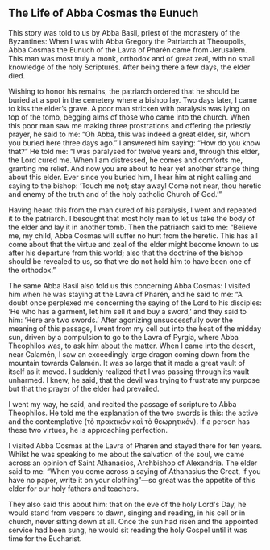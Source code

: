 ## The Life of Abba Cosmas the Eunuch

This story was told to us by Abba Basil, priest of the monastery of the Byzantines: When I was with Abba Gregory the Patriarch at Theoupolis, Abba Cosmas the Eunuch of the Lavra of Pharén came from Jerusalem. This man was most truly a monk, orthodox and of great zeal, with no small knowledge of the holy Scriptures. After being there a few days, the elder died. 

Wishing to honor his remains, the patriarch ordered that he should be buried at a spot in the cemetery where a bishop lay. Two days later, I came to kiss the elder’s grave. A poor man stricken with paralysis was lying on top of the tomb, begging alms of those who came into the church. When this poor man saw me making three prostrations and offering the priestly prayer, he said to me: “Oh Abba, this was indeed a great elder, sir, whom you buried here three days ago.” I answered him saying: “How do you know that?” He told me: “I was paralysed for twelve years and, through this elder, the Lord cured me. When I am distressed, he comes and comforts me, granting me relief. And now you are about to hear yet another strange thing about this elder. Ever since you buried him, I hear him at night calling and saying to the bishop: ‘Touch me not; stay away! Come not near, thou heretic and enemy of the truth and of the holy catholic Church of God.’”

Having heard this from the man cured of his paralysis, I went and repeated it to the patriarch. I besought that most holy man to let us take the body of the elder and lay it in another tomb. Then the patriarch said to me: “Believe me, my child, Abba Cosmas will suffer no hurt from the heretic. This has all come about that the virtue and zeal of the elder might become known to us after his departure from this world; also that the doctrine of the bishop should be revealed to us, so that we do not hold him to have been one of the orthodox.”

The same Abba Basil also told us this concerning Abba Cosmas: I visited him when he was staying at the Lavra of Pharén, and he said to me: “A doubt once perplexed me concerning the saying of the Lord to his disciples: ‘He who has a garment, let him sell it and buy a sword,’ and they said to him: ‘Here are two swords.’ After agonizing unsuccessfully over the meaning of this passage, I went from my cell out into the heat of the midday sun, driven by a compulsion to go to the Lavra of Pyrgia, where Abba Theophilos was, to ask him about the matter. When I came into the desert, near Calamén, I saw an exceedingly large dragon coming down from the mountain towards Calamén. It was so large that it made a great vault of itself as it moved. I suddenly realized that I was passing through its vault unharmed. I knew, he said, that the devil was trying to frustrate my purpose but that the prayer of the elder had prevailed. 

I went my way, he said, and recited the passage of scripture to Abba Theophilos. He told me the explanation of the two swords is this: the active and the contemplative (τὸ πρακτικόν καὶ τὸ θεωρητικόν). If a person has these two virtues, he is approaching perfection. 

I visited Abba Cosmas at the Lavra of Pharén and stayed there for ten years. Whilst he was speaking to me about the salvation of the soul, we came across an opinion of Saint Athanasios, Archbishop of Alexandria. The elder said to me: “When you come across a saying of Athanasius the Great, if you have no paper, write it on your clothing”—so great was the appetite of this elder for our holy fathers and teachers. 

They also said this about him: that on the eve of the holy Lord's Day, he would stand from vespers to dawn, singing and reading, in his cell or in church, never sitting down at all. Once the sun had risen and the appointed service had been sung, he would sit reading the holy Gospel until it was time for the Eucharist.

